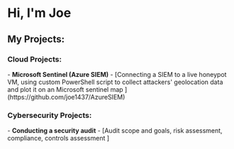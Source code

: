 <h1>Hi, I'm Joe </h1>

<h2>My Projects:</h2>
  <h3> Cloud Projects: </h3>
- <b>Microsoft Sentinel (Azure SIEM)</b>
  - [Connecting a SIEM to a live honeypot VM, using custom PowerShell script to collect attackers' geolocation data and plot it on an Microsoft sentinel map ](https://github.com/joe1437/AzureSIEM)

  <h3> Cybersecurity Projects: </h3>
  - <b>Conducting a security audit</b>
   - [Audit scope and goals, risk assessment, compliance, controls assessment ]
